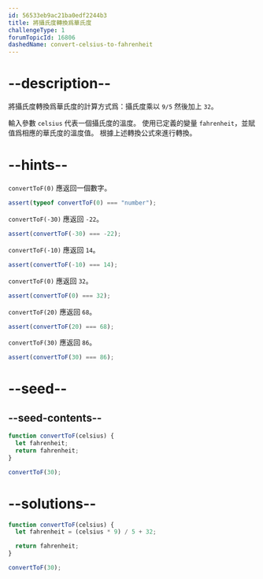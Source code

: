 ```yaml
---
id: 56533eb9ac21ba0edf2244b3
title: 將攝氏度轉換爲華氏度
challengeType: 1
forumTopicId: 16806
dashedName: convert-celsius-to-fahrenheit
---
```


# --description--

將攝氏度轉換爲華氏度的計算方式爲：攝氏度乘以 `9/5` 然後加上 `32`。

輸入參數 `celsius` 代表一個攝氏度的溫度。 使用已定義的變量 `fahrenheit`，並賦值爲相應的華氏度的溫度值。 根據上述轉換公式來進行轉換。

# --hints--

`convertToF(0)` 應返回一個數字。

```js
assert(typeof convertToF(0) === "number");
```

`convertToF(-30)` 應返回 `-22`。

```js
assert(convertToF(-30) === -22);
```

`convertToF(-10)` 應返回 `14`。

```js
assert(convertToF(-10) === 14);
```

`convertToF(0)` 應返回 `32`。

```js
assert(convertToF(0) === 32);
```

`convertToF(20)` 應返回 `68`。

```js
assert(convertToF(20) === 68);
```

`convertToF(30)` 應返回 `86`。

```js
assert(convertToF(30) === 86);
```

# --seed--

## --seed-contents--

```js
function convertToF(celsius) {
  let fahrenheit;
  return fahrenheit;
}

convertToF(30);
```

# --solutions--

```js
function convertToF(celsius) {
  let fahrenheit = (celsius * 9) / 5 + 32;

  return fahrenheit;
}

convertToF(30);
```
